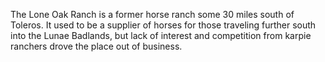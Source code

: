 The Lone Oak Ranch is a former horse ranch some 30 miles south of Toleros. It used to be a supplier of horses for those traveling further south into the Lunae Badlands, but lack of interest and competition from karpie ranchers drove the place out of business.
